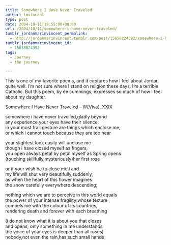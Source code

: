```yaml
---
title: Somewhere I Have Never Traveled
author: lmvincent
type: post
date: 2004-10-11T19:55:00+00:00
url: /2004/10/11/somewhere-i-have-never-traveled/
tumblr_jordanmarinvincent_permalink:
  - http://jordanmarinvincent.tumblr.com/post/15658824392/somewhere-i-have-never-traveled
tumblr_jordanmarinvincent_id:
  - 15658824392
tags:
  - Journey
  - the journey

---
```

This is one of my favorite poems, and it captures how I feel about Jordan quite well. I&rsquo;m not sure where I stand on religion these days. I&rsquo;m a terrible Catholic. But this poem, by ee cummings, expresses so much of how I feel about my daughter.

Somewhere I Have Never Traveled &#8211; W[Viva], XXIX

somewhere i have never travelled,gladly beyond  
any experience,your eyes have their silence:  
in your most frail gesture are things which enclose me,  
or which i cannot touch because they are too near

your slightest look easily will unclose me  
though i have closed myself as fingers,  
you open always petal by petal myself as Spring opens  
(touching skillfully,mysteriously)her first rose

or if your wish be to close me,i and  
my life will shut very beautifully,suddenly,  
as when the heart of this flower imagines  
the snow carefully everywhere descending;

nothing which we are to perceive in this world equals  
the power of your intense fragility:whose texture  
compels me with the colour of its countries,  
rendering death and forever with each breathing

(i do not know what it is about you that closes  
and opens; only something in me understands  
the voice of your eyes is deeper than all roses)  
nobody,not even the rain,has such small hands

<div class="blogger-post-footer">
  <img loading="lazy" width="1" height="1" src="https://blogger.googleusercontent.com/tracker/9039099668816362935-3768424759892610630?l=jordansjourney2.blogspot.com" alt="" />
</div>